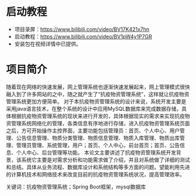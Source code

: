 # 启动教程

- 项目录屏：https://www.bilibili.com/video/BV17K421x7hn
- 启动教程：https://www.bilibili.com/video/BV1pW4y1P7GR
- 安装包在视频详情中已提供。

# 项目简介
随着现在网络的快速发展，网上管理系统也逐渐快速发展起来，网上管理模式很快融入到了许多网站的之中，随之就产生了“抗疫物资管理系统”，这样就让抗疫物资管理系统更加方便简单。
对于本抗疫物资管理系统的设计来说，系统开发主要是采用java语言技术，在整个系统的设计中应用MySQL数据库来完成数据存储，具体根据抗疫物资管理系统的现状来进行开发的，具体根据现实的需求来实现抗疫物资管理系统网络化的管理，各类信息有序地进行存储，进入抗疫物资管理系统页面之后，方可开始操作主控界面，主要功能包括管理员：首页、个人中心、用户管理、公告信息管理、物质分类管理、物质信息管理、物质入库管理、物质出库管理、管理员管理、系统管理，用户；首页、个人中心，前台首页；首页、公告信息、个人中心、后台管理等功能。
本论文主要讲述了抗疫物资管理系统开发背景，该系统它主要是对需求分析和功能需求做了介绍，并且对系统做了详细的测试和总结。具体从业务流程、数据库设计和系统结构等多方面的问题。望能利用先进的计算机技术和网络技术来改变目前的抗疫物资管理系统状况，提高管理效率。

关键词：抗疫物资管理系统；Spring Boot框架，mysql数据库
